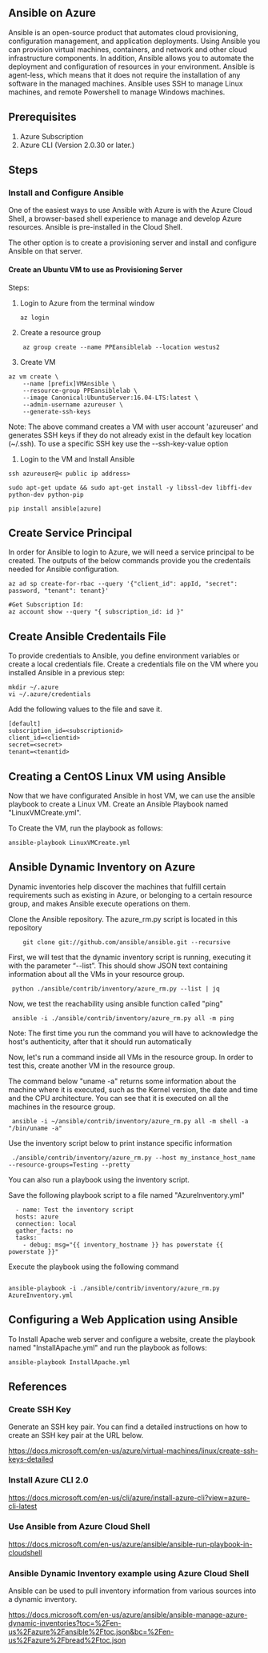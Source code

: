 ## Ansible on Azure

Ansible is an open-source product that automates cloud provisioning, configuration management, and application deployments. Using Ansible you can provision virtual machines, containers, and network and other cloud infrastructure components. In addition, Ansible allows you to automate the deployment and configuration of resources in your environment.
Ansible is agent-less, which means that it does not require the installation of any software in the managed machines. Ansible uses SSH to manage Linux machines, and remote Powershell to manage Windows machines.

## Prerequisites

1. Azure Subscription
2. Azure CLI (Version 2.0.30 or later.)

## Steps

### Install and Configure Ansible 

One of the easiest ways to use Ansible with Azure is with the Azure Cloud Shell, a browser-based shell experience to manage and develop Azure resources. Ansible is pre-installed in the Cloud Shell.

The other option is to create a provisioning server and install and configure Ansible on that server.

#### Create an Ubuntu VM to use as Provisioning Server

Steps:

1. Login to Azure from the terminal window
    
    ``` 
    az login
    ```

1. Create a resource group 

```
    az group create --name PPEansiblelab --location westus2
```
3. Create VM

```
az vm create \
    --name [prefix]VMAnsible \
    --resource-group PPEansiblelab \
    --image Canonical:UbuntuServer:16.04-LTS:latest \
    --admin-username azureuser \
    --generate-ssh-keys
```
Note: The above command creates a VM with user account 'azureuser' and generates SSH keys if they do not already exist in the default key location (~/.ssh). To use a specific SSH key use the --ssh-key-value option

1. Login to the VM and Install Ansible

```
ssh azureuser@< public ip address>
```

```
sudo apt-get update && sudo apt-get install -y libssl-dev libffi-dev python-dev python-pip

pip install ansible[azure]

```
## Create Service Principal

In order for Ansible to login to Azure, we will need a service principal to be created. The outputs of the below commands provide you the credentails needed for Ansible configuration.

```
az ad sp create-for-rbac --query '{"client_id": appId, "secret": password, "tenant": tenant}'

#Get Subscription Id:
az account show --query "{ subscription_id: id }"
```

## Create Ansible Credentails File

To provide credentials to Ansible, you define environment variables or create a local credentials file. Create a credentials file on the VM where you installed Ansible in a previous step:

```
mkdir ~/.azure
vi ~/.azure/credentials

```
Add the following values to the file and save it.

```
[default]
subscription_id=<subscriptionid>
client_id=<clientid>
secret=<secret>
tenant=<tenantid>

```
## Creating a CentOS Linux VM using Ansible

Now that we have configurated Ansible in host VM, we can use the ansible playbook to create a Linux VM. Create an Ansible Playbook named "LinuxVMCreate.yml". 

To Create the VM, run the playbook as follows:

```
ansible-playbook LinuxVMCreate.yml
```

## Ansible Dynamic Inventory on Azure

 Dynamic inventories help discover the machines that fulfill certain requirements such as existing in Azure, or belonging to a certain resource group, and makes Ansible execute operations on them.


Clone the Ansible repository. The azure_rm.py script is located in this repository

```
    git clone git://github.com/ansible/ansible.git --recursive

```

 First, we will test that the dynamic inventory script is running, executing it with the parameter “--list”. This should show JSON text containing information about all the VMs in your resource group.

```
 python ./ansible/contrib/inventory/azure_rm.py --list | jq

```
 Now, we test the reachability using ansible function called "ping"

```
 ansible -i ./ansible/contrib/inventory/azure_rm.py all -m ping

```
Note: The first time you run the command you will have to acknowledge the host's authenticity, after that it should run automatically

Now, let's run a command inside all VMs in the resource group. In order to test this, create another VM in the resource group.

The command below "uname -a" returns some information about the machine where it is executed, such as the Kernel version, the date and time and the CPU architecture. You can see that it is executed on all the machines in the resource group.

```
 ansible -i ~/ansible/contrib/inventory/azure_rm.py all -m shell -a "/bin/uname -a"

```
 Use the inventory script below to print instance specific information

```
 ./ansible/contrib/inventory/azure_rm.py --host my_instance_host_name --resource-groups=Testing --pretty

```
 You can also run a playbook using the inventory script. 

Save the following playbook script to a file named "AzureInventory.yml"


``` 
  - name: Test the inventory script
  hosts: azure
  connection: local
  gather_facts: no
  tasks:
    - debug: msg="{{ inventory_hostname }} has powerstate {{ powerstate }}"
```

Execute the playbook using the following command

``` 

ansible-playbook -i ./ansible/contrib/inventory/azure_rm.py AzureInventory.yml

``` 
## Configuring a Web Application using Ansible 

To Install Apache web server and configure a website, create the playbook  named "InstallApache.yml" and run the playbook as follows:

```
ansible-playbook InstallApache.yml

```
## References

### Create SSH Key

Generate an SSH key pair. You can find a detailed instructions on how to create an SSH key pair at the URL below. 

https://docs.microsoft.com/en-us/azure/virtual-machines/linux/create-ssh-keys-detailed

### Install Azure CLI 2.0

https://docs.microsoft.com/en-us/cli/azure/install-azure-cli?view=azure-cli-latest


### Use Ansible from Azure Cloud Shell

https://docs.microsoft.com/en-us/azure/ansible/ansible-run-playbook-in-cloudshell

### Ansible Dynamic Inventory example using Azure Cloud Shell

Ansible can be used to pull inventory information from various sources into a dynamic inventory. 

https://docs.microsoft.com/en-us/azure/ansible/ansible-manage-azure-dynamic-inventories?toc=%2Fen-us%2Fazure%2Fansible%2Ftoc.json&bc=%2Fen-us%2Fazure%2Fbread%2Ftoc.json

